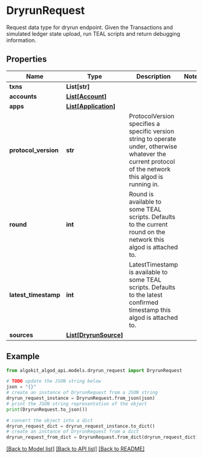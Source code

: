 # DryrunRequest

Request data type for dryrun endpoint. Given the Transactions and simulated ledger state upload, run TEAL scripts and return debugging information.

## Properties

Name | Type | Description | Notes
------------ | ------------- | ------------- | -------------
**txns** | **List[str]** |  | 
**accounts** | [**List[Account]**](Account.md) |  | 
**apps** | [**List[Application]**](Application.md) |  | 
**protocol_version** | **str** | ProtocolVersion specifies a specific version string to operate under, otherwise whatever the current protocol of the network this algod is running in. | 
**round** | **int** | Round is available to some TEAL scripts. Defaults to the current round on the network this algod is attached to. | 
**latest_timestamp** | **int** | LatestTimestamp is available to some TEAL scripts. Defaults to the latest confirmed timestamp this algod is attached to. | 
**sources** | [**List[DryrunSource]**](DryrunSource.md) |  | 

## Example

```python
from algokit_algod_api.models.dryrun_request import DryrunRequest

# TODO update the JSON string below
json = "{}"
# create an instance of DryrunRequest from a JSON string
dryrun_request_instance = DryrunRequest.from_json(json)
# print the JSON string representation of the object
print(DryrunRequest.to_json())

# convert the object into a dict
dryrun_request_dict = dryrun_request_instance.to_dict()
# create an instance of DryrunRequest from a dict
dryrun_request_from_dict = DryrunRequest.from_dict(dryrun_request_dict)
```
[[Back to Model list]](../README.md#documentation-for-models) [[Back to API list]](../README.md#documentation-for-api-endpoints) [[Back to README]](../README.md)


